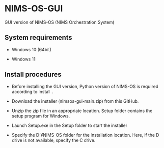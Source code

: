 # NIMS-OS-GUI
GUI version of NIMS-OS (NIMS Orchestration System)

## System requirements

* Windows 10 (64bit)

* Windows 11

## Install procedures

* Before installing the GUI version, Python version of NIMS-OS is required according to install .

* Download the installer (nimsos-gui-main.zip) from this GitHub.

* Unzip the zip file in an appropriate location. Setup folder contains the setup program for Windows.

* Launch Setup.exe in the Setup folder to start the installer

* Specify the D:¥NIMS-OS folder for the installation location. Here, if the D drive is not available, specify the C drive.
